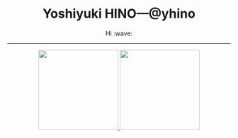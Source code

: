 <h1 align="center">Yoshiyuki HINO—@yhino</h1>

<div align="center">
Hi :wave:
</div>

---

<div align="center">
  <a href="https://github.com/anuraghazra/github-readme-stats">
    <img height="180em" src="https://github-readme-stats.vercel.app/api?username=yhino&count_private=true&show_icons=true&hide_border=true&theme=slateorange" />
    <img height="180em" src="https://github-readme-stats.vercel.app/api/top-langs/?username=yhino&layout=compact&hide_border=true&theme=slateorange" />
  </a>
</div>
